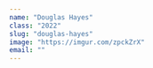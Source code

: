```yaml
---
name: "Douglas Hayes"
class: "2022"
slug: "douglas-hayes"
image: "https://imgur.com/zpckZrX"
email: ""
---
```

